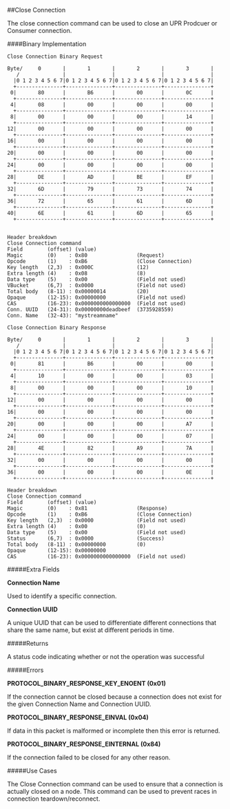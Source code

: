 
##Close Connection

The close connection command can be used to close an UPR Prodcuer or Consumer connection.

####Binary Implementation

    Close Connection Binary Request

    Byte/     0       |       1       |       2       |       3       |
       /              |               |               |               |
      |0 1 2 3 4 5 6 7|0 1 2 3 4 5 6 7|0 1 2 3 4 5 6 7|0 1 2 3 4 5 6 7|
      +---------------+---------------+---------------+---------------+
     0|       80      |       B6      |       00      |       0C      |
      +---------------+---------------+---------------+---------------+
     4|       08      |       00      |       00      |       00      |
      +---------------+---------------+---------------+---------------+
     8|       00      |       00      |       00      |       14      |
      +---------------+---------------+---------------+---------------+
    12|       00      |       00      |       00      |       00      |
      +---------------+---------------+---------------+---------------+
    16|       00      |       00      |       00      |       00      |
      +---------------+---------------+---------------+---------------+
    20|       00      |       00      |       00      |       00      |
      +---------------+---------------+---------------+---------------+
    24|       00      |       00      |       00      |       00      |
      +---------------+---------------+---------------+---------------+
    28|       DE      |       AD      |       BE      |       EF      |
      +---------------+---------------+---------------+---------------+
    32|       6D      |       79      |       73      |       74      |
      +---------------+---------------+---------------+---------------+
    36|       72      |       65      |       61      |       6D      |
      +---------------+---------------+---------------+---------------+
    40|       6E      |       61      |       6D      |       65      |
      +---------------+---------------+---------------+---------------+


    Header breakdown
    Close Connection command
    Field        (offset) (value)
    Magic        (0)    : 0x80                (Request)
    Opcode       (1)    : 0xB6                (Close Connection)
    Key length   (2,3)  : 0x000C              (12)
    Extra length (4)    : 0x08                (8)
    Data type    (5)    : 0x00                (Field not used)
    VBucket      (6,7)  : 0x0000              (Field not used)
    Total body   (8-11) : 0x00000014          (20)
    Opaque       (12-15): 0x00000000          (Field not used)
    CAS          (16-23): 0x0000000000000000  (Field not used)
	Conn. UUID   (24-31): 0x00000000deadbeef  (3735928559)
	Conn. Name   (32-43): "mystreamname"

    Close Connection Binary Response

    Byte/     0       |       1       |       2       |       3       |
       /              |               |               |               |
      |0 1 2 3 4 5 6 7|0 1 2 3 4 5 6 7|0 1 2 3 4 5 6 7|0 1 2 3 4 5 6 7|
      +---------------+---------------+---------------+---------------+
     0|       81      |       B6      |       00      |       00      |
      +---------------+---------------+---------------+---------------+
     4|       10      |       00      |       00      |       03      |
      +---------------+---------------+---------------+---------------+
     8|       00      |       00      |       00      |       10      |
      +---------------+---------------+---------------+---------------+
    12|       00      |       00      |       00      |       00      |
      +---------------+---------------+---------------+---------------+
    16|       00      |       00      |       00      |       00      |
      +---------------+---------------+---------------+---------------+
    20|       00      |       00      |       00      |       A7      |
      +---------------+---------------+---------------+---------------+
    24|       00      |       00      |       00      |       07      |
      +---------------+---------------+---------------+---------------+
    28|       4E      |       82      |       A9      |       7A      |
      +---------------+---------------+---------------+---------------+
    32|       00      |       00      |       00      |       00      |
      +---------------+---------------+---------------+---------------+
    36|       00      |       00      |       00      |       0E      |
      +---------------+---------------+---------------+---------------+

    Header breakdown
    Close Connection command
    Field        (offset) (value)
    Magic        (0)    : 0x81 	              (Response)
    Opcode       (1)    : 0xB6                (Close Connection)
    Key length   (2,3)  : 0x0000              (Field not used)
    Extra length (4)    : 0x00                (0)
    Data type    (5)    : 0x00                (Field not used)
    Status       (6,7)  : 0x0000              (Success)
    Total body   (8-11) : 0x00000000          (0)
    Opaque       (12-15): 0x00000000
    CAS          (16-23): 0x0000000000000000  (Field not used)

#####Extra Fields

**Connection Name**

Used to identify a specific connection.

**Connection UUID**

A unique UUID that can be used to differentiate different connections that share the same name, but exist at different periods in time.

#####Returns

A status code indicating whether or not the operation was successful

#####Errors

**PROTOCOL_BINARY_RESPONSE_KEY_ENOENT (0x01)**

If the connection cannot be closed because a connection does not exist for the given Connection Name and Connection UUID.

**PROTOCOL_BINARY_RESPONSE_EINVAL (0x04)**

If data in this packet is malformed or incomplete then this error is returned.

**PROTOCOL_BINARY_RESPONSE_EINTERNAL (0x84)**

If the connection failed to be closed for any other reason.

#####Use Cases

The Close Connection command can be used to ensure that a connection is actually closed on a node. This command can be used to prevent races in connection teardown/reconnect.


